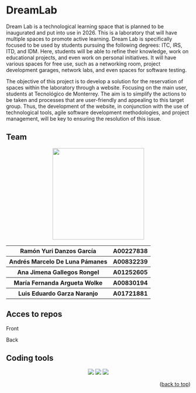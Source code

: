 # DreamLab
Dream Lab is a technological learning space that is planned to be inaugurated and put into use in 2026. This is a laboratory that will have multiple spaces to promote active learning. Dream Lab is specifically focused to be used by students pursuing the following degrees: ITC, IRS, ITD, and IDM. Here, students will be able to refine their knowledge, work on educational projects, and even work on personal initiatives. It will have various spaces for free use, such as a networking room, project development garages, network labs, and even spaces for software testing.

The objective of this project is to develop a solution for the reservation of spaces within the laboratory through a website. Focusing on the main user, students at Tecnológico de Monterrey. The aim is to simplify the actions to be taken and processes that are user-friendly and appealing to this target group. Thus, the development of the website, in conjunction with the use of technological tools, agile software development methodologies, and project management, will be key to ensuring the resolution of this issue.

## Team
<div align="center">
<img src="https://forthebadge.com/images/badges/powered-by-coders-sweat.svg" width="250px">
<table>
    <tr>
    <th> Ramón Yuri Danzos García </th>
    <th> A00227838 </th>
  </tr>
    <tr>
    <th> Andrés Marcelo De Luna Pámanes </th>
    <th> A00832239 </th>
  </tr>
    <tr>
    <th> Ana Jimena Gallegos Rongel</th>
    <th> A01252605 </th>
  </tr>
  <tr>
    <th> María Fernanda Argueta Wolke </th>
    <th> A00830194 </th>
  </tr>
    <tr>
    <th> Luis Eduardo Garza Naranjo </th>
    <th> A01721881 </th>
  </tr>
  </table>
</div>
  


## Acces to repos
Front

Back

## Coding tools
<div align="center">
<p> 
    <img src="https://img.shields.io/badge/Node%20js-339933?style=for-the-badge&logo=nodedotjs&logoColor=white" />
    <img src="https://img.shields.io/badge/React-20232A?style=for-the-badge&logo=react&logoColor=61DAFB" />
    <img src="https://img.shields.io/badge/Amazon_AWS-FF9900?style=for-the-badge&logo=amazonaws&logoColor=white" />

    
</p>
<p align="right">(<a href="#readme-top">back to top</a>)</p>
</div>

